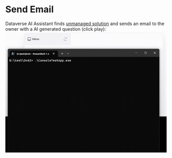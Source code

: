 # Send Email

Dataverse AI Assistant finds [unmanaged solution](https://learn.microsoft.com/en-us/power-platform/alm/solution-concepts-alm#managed-and-unmanaged-solutions) 
and sends an email to the owner with a AI generated question (click play):
![Send Email](assets/images/SendEmail.gif)
